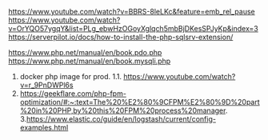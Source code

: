 https://www.youtube.com/watch?v=BBRS-8leLKc&feature=emb_rel_pause
https://www.youtube.com/watch?v=OrYQO57ygqY&list=PLg_ebwHzOGoyXglqch5mbBjDKesSPJyKp&index=3
https://serverpilot.io/docs/how-to-install-the-php-sqlsrv-extension/


https://www.php.net/manual/en/book.pdo.php
https://www.php.net/manual/en/book.mysqli.php

1. docker php image for prod.
1.1. https://www.youtube.com/watch?v=r_9PnDWPl6s
2. https://geekflare.com/php-fpm-optimization/#:~:text=The%20%E2%80%9CFPM%E2%80%9D%20part%20in%20PHP,by%20this%20FPM%20process%20manager.
3.https://www.elastic.co/guide/en/logstash/current/config-examples.html